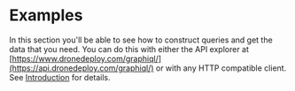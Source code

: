 # Examples

In this section you'll be able to see how to construct queries and get the data that you need. You can do this with either the API explorer at [https://www.dronedeploy.com/graphiql/](https://api.dronedeploy.com/graphiql/) or with any HTTP compatible client. See [Introduction](https://github.com/ddbotgitbooksync/dronedeploy-apps-gitbook/tree/9b02b010aa57a342cc1b45bd18bfa3594dfdd5a8/README.md) for details.

